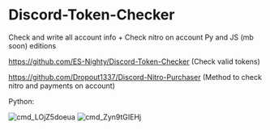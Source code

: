 # Discord-Token-Checker
Check and write all account info + Check nitro on account
Py and JS (mb soon) editions

https://github.com/ES-Nighty/Discord-Token-Checker (Check valid tokens)

https://github.com/Dropout1337/Discord-Nitro-Purchaser (Method to check nitro and payments on account)

Python:

![cmd_LOjZ5doeua](https://user-images.githubusercontent.com/49491499/121754522-4ca8d800-cb2e-11eb-8f8a-7a67c0041b7f.png)
![cmd_Zyn9tGIEHj](https://user-images.githubusercontent.com/49491499/121754523-4d416e80-cb2e-11eb-85ee-23cf5def06b2.png)

